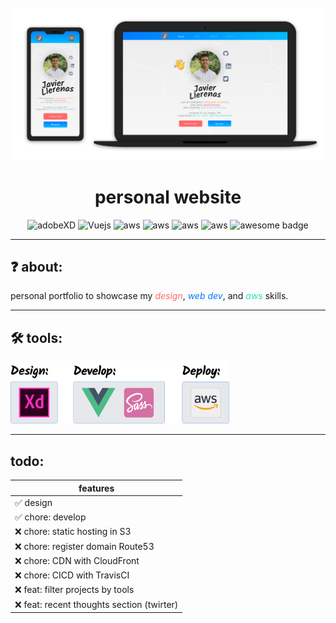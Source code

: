 <div align="center">
  <br>
  <img
    alt="DEV"
    src="/src/assets/imgs/about-project/mockup.png"
    width=650px
  />
  <h1>personal website</h1>
</div>
<p align="center">
  <img src="https://img.shields.io/badge/-adobeXD-ff69b4.svg" alt="adobeXD" />
  <img src="https://img.shields.io/badge/Vue-2.5.21-brightgreen.svg" alt="Vuejs" />
  <img src="https://img.shields.io/badge/aws-S3-yellow.svg" alt="aws" />
  <img src="https://img.shields.io/badge/aws-route53-yellow.svg" alt="aws" />
  <img src="https://img.shields.io/badge/aws-CloudFront-yellow.svg" alt="aws" />
  <img src="https://img.shields.io/badge/-TravisCI-lightgrey.svg" alt="aws" />
  <img src="https://cdn.rawgit.com/sindresorhus/awesome/d7305f38d29fed78fa85652e3a63e154dd8e8829/media/badge.svg" alt="awesome badge"/>
</p>
</div>
<hr/>

## ❓ about:
<p>personal portfolio to showcase my <i style="color: #FF6767;">design</i>, <i style="color: #007AFE;">web dev</i>, and <i style="color: #30DEB6;">aws</i> skills.
<hr/>

## 🛠 tools:
<img
    alt="DEV"
    src="/src/assets/imgs/about-project/tools.png"
    width=350px
/>
<hr/>

## todo:
features |
--------|
✅ design |
✅ chore: develop |
❌ chore: static hosting in S3 |
❌ chore: register domain Route53 |
❌ chore: CDN with CloudFront |
❌ chore: CICD with TravisCI |
❌ feat: filter projects by tools |
❌ feat: recent thoughts section (twirter) |
